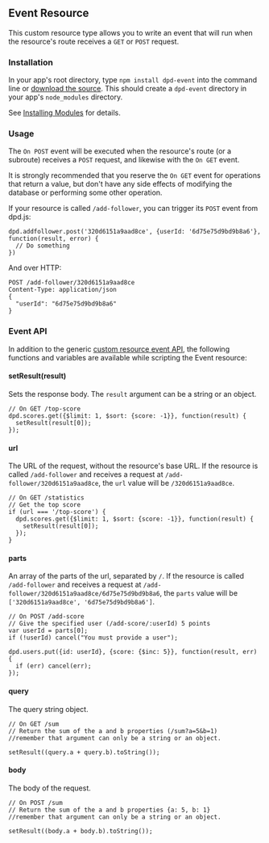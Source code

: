 ## Event Resource

This custom resource type allows you to write an event that will run when the resource's route receives a `GET` or `POST` request.

### Installation

In your app's root directory, type `npm install dpd-event` into the command line or [download the source](https://github.com/deployd/dpd-event). This should create a `dpd-event` directory in your app's `node_modules` directory.

See [Installing Modules](http://docs.deployd.com/docs/using-modules/installing-modules.md) for details.

### Usage

The `On POST` event will be executed when the resource's route (or a subroute) receives a `POST` request, and likewise with the `On GET` event.

It is strongly recommended that you reserve the `On GET` event for operations that return a value, but don't have any side effects of modifying the database or performing some other operation.  

If your resource is called `/add-follower`, you can trigger its `POST` event from dpd.js:

    dpd.addfollower.post('320d6151a9aad8ce', {userId: '6d75e75d9bd9b8a6'}, function(result, error) {
      // Do something
    })

And over HTTP:

    POST /add-follower/320d6151a9aad8ce
    Content-Type: application/json
    {
      "userId": "6d75e75d9bd9b8a6"
    }

### Event API

In addition to the generic [custom resource event API](http://docs.deployd.com/docs/using-modules/reference/event-api.md), the following functions and variables are available while scripting the Event resource:


#### setResult(result)

Sets the response body. The `result` argument can be a string or an object.

    // On GET /top-score
    dpd.scores.get({$limit: 1, $sort: {score: -1}}, function(result) {
      setResult(result[0]);
    });

#### url

The URL of the request, without the resource's base URL. If the resource is called `/add-follower` and receives a request at `/add-follower/320d6151a9aad8ce`, the `url` value will be `/320d6151a9aad8ce`.

    // On GET /statistics
    // Get the top score
    if (url === '/top-score') {
      dpd.scores.get({$limit: 1, $sort: {score: -1}}, function(result) {
        setResult(result[0]);
      });
    }

#### parts

An array of the parts of the url, separated by `/`. If the resource is called `/add-follower` and receives a request at `/add-follower/320d6151a9aad8ce/6d75e75d9bd9b8a6`, the `parts` value will be `['320d6151a9aad8ce', '6d75e75d9bd9b8a6']`.

    // On POST /add-score
    // Give the specified user (/add-score/:userId) 5 points
    var userId = parts[0];
    if (!userId) cancel("You must provide a user");

    dpd.users.put({id: userId}, {score: {$inc: 5}}, function(result, err) {
      if (err) cancel(err);
    });

#### query

The query string object.
  
    // On GET /sum
    // Return the sum of the a and b properties (/sum?a=5&b=1)
    //remember that argument can only be a string or an object.

    setResult((query.a + query.b).toString());

#### body

The body of the request.

    // On POST /sum
    // Return the sum of the a and b properties {a: 5, b: 1}
    //remember that argument can only be a string or an object.

    setResult((body.a + body.b).toString());
